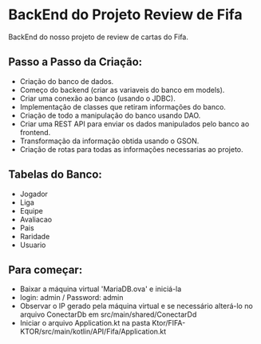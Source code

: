 # BackEnd do Projeto Review de Fifa

BackEnd do nosso projeto de review de cartas do Fifa.

## Passo a Passo da Criação:

- Criação do banco de dados.
- Começo do backend (criar as variaveis do banco em models).
- Criar uma conexão ao banco (usando o JDBC).
- Implementação de classes que retiram informações do banco.
- Criação de todo a manipulação do banco usando DAO.
- Criar uma REST API para enviar os dados manipulados pelo banco ao frontend.
- Transformação da informação obtida usando o GSON.
- Criação de rotas para todas as informações necessarias ao projeto.

## Tabelas do Banco:

- Jogador
- Liga
- Equipe
- Avaliacao
- Pais
- Raridade
- Usuario

## Para começar:

- Baixar a máquina virtual 'MariaDB.ova' e iniciá-la
- login: admin / Password: admin
- Observar o IP gerado pela máquina virtual e se necessário alterá-lo no arquivo ConectarDb em src/main/shared/ConectarDd
- Iniciar o arquivo Application.kt na pasta Ktor/FIFA-KTOR/src/main/kotlin/API/Fifa/Application.kt
